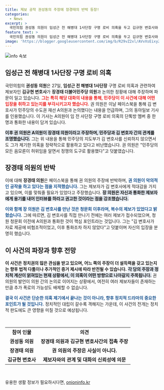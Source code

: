 ```yaml
---
title: 제보 공작 권성동의 주장에 장경태의 반박 등장!
categories:
  - News
excerpt: >
  국민의힘 권성동 의원이 임성근 전 해병대 1사단장 구명 로비 의혹을 두고 김규현 변호사와 장경태 의원의 접촉을 주장하며 정략적 이용을 비판했다. 장 의원은 이를 반박하며 본인의 입장을 설명했다. 
feature_text: >
  국민의힘 권성동 의원이 임성근 전 해병대 1사단장 구명 로비 의혹을 두고 김규현 변호사와 장경태 의원의 접촉을 주장하며 정략적 이용을 비판했다. 장 의원은 이를 반박하며 본인의 입장을 설명했다. 
image: 'https://blogger.googleusercontent.com/img/b/R29vZ2xl/AVvXsEixyZcFfHzMRdzZMjFBmAUKJYCLCGyLL1o632UiGVXcaFdKo_bkvkuCioo0uUKlGfBVcT3P84aROyZIXSBEx3Aw5nCQ3pTgDom1WDC4m8eifvWiAmWEEVb4x6G_l8C0QH225ldMjyaFvpxGEBGNO37VmDTDMHGhJPq73UglMfDca1-0aw/s1600/blogspot.png'
---
```


<p><img src="https://blogger.googleusercontent.com/img/b/R29vZ2xl/AVvXsEixyZcFfHzMRdzZMjFBmAUKJYCLCGyLL1o632UiGVXcaFdKo_bkvkuCioo0uUKlGfBVcT3P84aROyZIXSBEx3Aw5nCQ3pTgDom1WDC4m8eifvWiAmWEEVb4x6G_l8C0QH225ldMjyaFvpxGEBGNO37VmDTDMHGhJPq73UglMfDca1-0aw/s1600/blogspot.png" alt="info 속보" /></p>

<h2 data-ke-size="size26">임성근 전 해병대 1사단장 구명 로비 의혹</h2>

<p data-ke-size="size16">국민의힘의 <b>권성동 의원</b>은 27일, <b>임성근 전 해병대 1사단장</b> 구명 로비 의혹과 관련하여 제보자인 <b>김규현 변호사</b>가 <b>장경태 더불어민주당 의원</b>과 논의한 정황에 대해 주장하며 파문이 일고 있습니다. <b><span style="color: #ee2323;">그는 특히 해당 대화의 내용을 통해, 민주당이 이 사건에 대해 어떤 입장을 취하고 있는지를 부각시키고자 했습니다.</span></b> 권 의원은 이날 페이스북을 통해 김 변호사가 민주당의 수도권 재선 A의원과 논의했다는 내용을 언급하며, 그의 동아일보 기사를 인용했습니다. 이 기사는 A의원이 임 전 사단장 구명 로비 의혹의 단톡방 멤버 중 한 명과 통화한 내용이 담겨 있습니다.</p>

<p data-ke-size="size16"><b><span style="background-color: #21538527;">이후 권 의원은 A의원이 장경태 의원이라고 주장하며, 민주당과 김 변호자 간의 관계를 조명했습니다.</span></b> 그는 위 내용을 통해 민주당의 지도부가 김 변호사를 신뢰하지 않으면서도 그가 제기한 의혹을 정략적으로 활용하고 있다고 비난했습니다. 권 의원은 "민주당의 모든 음모론이 허위임을 알면서 정쟁의 도구로 활용했다"고 덧붙였습니다.</p>

<h2 data-ke-size="size26">장경태 의원의 반박</h2>

<p data-ke-size="size16">이에 대해 <b>장경태 의원</b>은 페이스북을 통해 권 의원의 주장에 반박하며, <b><span style="color: #1a5490;">권 의원이 악의적인 공작을 하고 있다는 점을 지적했습니다.</span></b> 그는 제보자가 김 변호사에게 적대감을 가지고 있으며, 이를 맞춰줄 필요가 있었다고 주장했습니다. <b><span style="background-color: #21538527;">장 의원은 자신과 통화한 제보자에게 용기를 내어 인터뷰를 하라고 권고한 것이라는 점을 강조했습니다.</span></b></p>

<p data-ke-size="size16"><b><span style="color: #1a5490;">이와 함께 장 의원은 김 변호사를 만난 것은 청문회 이후라며, 복수의 제보가 있었다고 밝혔습니다.</span></b> 그에 따르면, 김 변호사를 직접 만나기 전에는 여러 제보가 접수되었으며, 청원 청문회 이전에 A의원과 통화한 것이 핵심 포인트라는 것입니다. 그는 "김 변호사가 자료 제공에 비협조적이었고, 이후 통화조차 하지 않았다"고 덧붙이며 자신의 입장을 분명히 했습니다.</p>

<h2 data-ke-size="size26">이 사건의 파장과 향후 전망</h2>

<p data-ke-size="size16"><b>이 사건은 정치권의 많은 관심을 받고 있으며, 어느 쪽의 주장이 더 설득력을 갖고 있는지는 향후 법적 다툼이나 추가적인 증거 제시에 따라 반전될 수 있습니다.</b> <b><span style="background-color: #21538527;">각 당의 주장과 정치적 계산이 얽혀있는 현재 상황에서, 이 의혹이 어떤 방향으로 나아갈지 주목됩니다.</span></b> 권 의원의 발언이 의원 간의 논의로 이어지는 상황에서, 여전히 여러 제보자들이 존재하는 만큼 추가 폭로의 가능성도 배제할 수 없습니다.</p>

<p data-ke-size="size16"><b><span style="color: #1a5490;">결국 이 사건은 단순한 의혹 제기에서 끝나는 것이 아니라, 향후 정치적 드라마의 중요한 포인트가 될 것입니다.</span></b> 정치적인 대립이 갈수록 격해지는 가운데, 이 사건의 전개는 정치적 판도에도 큰 영향을 미칠 것으로 예상됩니다.</p>

<p data-ke-size="size16">&nbsp;</p>

<table style="width: 100%; border-collapse: collapse;">
    <tbody>
        <tr>
            <td style="text-align: center; height: 17px;"><b>참여 인물</b></td>
            <td style="text-align: center; height: 17px;"><b>의견</b></td>
        </tr>
        <tr>
            <td style="text-align: center; height: 17px;"><b>권성동 의원</b></td>
            <td style="text-align: center; height: 17px;"><b>장경태 의원과 김규현 변호사간의 접촉 주장</b></td>
        </tr>
        <tr>
            <td style="text-align: center; height: 17px;"><b>장경태 의원</b></td>
            <td style="text-align: center; height: 17px;"><b>권 의원의 주장은 사실이 아니다.</b></td>
        </tr>
        <tr>
            <td style="text-align: center; height: 17px;"><b>김규현 변호사</b></td>
            <td style="text-align: center; height: 17px;"><b>제보자와의 관계 및 대화의 신뢰성에 의문</b></td>
        </tr>
    </tbody>
</table>

<p data-ke-size="size16">&nbsp;</p>
유용한 생활 정보가 필요하시다면, <a href="https://onioninfo.kr" rel="dofollow">onioninfo.kr</a>


